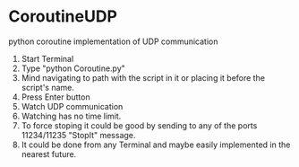 # CoroutineUDP
python coroutine implementation of UDP communication
1. Start Terminal
2. Type "python Coroutine.py"
3. Mind navigating to path with the script in it or placing it before the script's name.
4. Press Enter button
5. Watch UDP communication
6. Watching has no time limit. 
7. To force stoping it could be good by sending to any of the ports 11234/11235 "StopIt" message.
8. It could be done from any Terminal and maybe easily implemented in the nearest future.
